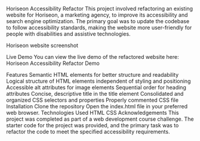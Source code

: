 Horiseon Accessibility Refactor
This project involved refactoring an existing website for Horiseon, a marketing agency, to improve its accessibility and search engine optimization. The primary goal was to update the codebase to follow accessibility standards, making the website more user-friendly for people with disabilities and assistive technologies.

Horiseon website screenshot

Live Demo
You can view the live demo of the refactored website here: Horiseon Accessibility Refactor Demo

Features
Semantic HTML elements for better structure and readability
Logical structure of HTML elements independent of styling and positioning
Accessible alt attributes for image elements
Sequential order for heading attributes
Concise, descriptive title in the title element
Consolidated and organized CSS selectors and properties
Properly commented CSS file
Installation
Clone the repository
Open the index.html file in your preferred web browser.
Technologies Used
HTML
CSS
Acknowledgements
This project was completed as part of a web development course challenge. The starter code for the project was provided, and the primary task was to refactor the code to meet the specified accessibility requirements.
